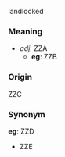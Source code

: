 landlocked
### Meaning
+ _adj_: ZZA
    + __eg__: ZZB

### Origin

ZZC

### Synonym

__eg__: ZZD

+ ZZE



